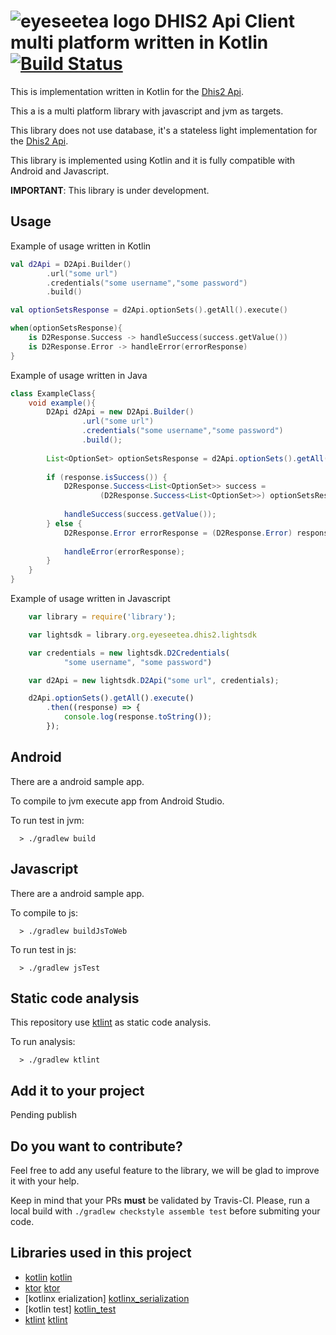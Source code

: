 # ![eyeseetea logo][eyeseetealogo] DHIS2 Api Client multi platform written in Kotlin [![Build Status](https://travis-ci.org/EyeSeeTea/dhis2-light-sdk.svg?branch=master)](https://travis-ci.org/EyeSeeTea/dhis2-light-sdk)

This is implementation written in Kotlin for the [Dhis2 Api][dhis2Api]. 

This a is a multi platform library with javascript and jvm as targets.

This library does not use database, it's a stateless light implementation for the [Dhis2 Api][dhis2Api]. 

This library is implemented using Kotlin and it is fully compatible with Android and Javascript.

**IMPORTANT**: This library is under development.

## Usage

Example of usage written in Kotlin

```kotlin
val d2Api = D2Api.Builder()
        .url("some url")
        .credentials("some username","some password")
        .build()

val optionSetsResponse = d2Api.optionSets().getAll().execute()

when(optionSetsResponse){
    is D2Response.Success -> handleSuccess(success.getValue())
    is D2Response.Error -> handleError(errorResponse)
}
```


Example of usage written in Java

```java
class ExampleClass{
    void example(){
        D2Api d2Api = new D2Api.Builder()
                .url("some url")
                .credentials("some username","some password")
                .build();
        
        List<OptionSet> optionSetsResponse = d2Api.optionSets().getAll().execute();
        
        if (response.isSuccess()) {
            D2Response.Success<List<OptionSet>> success =
                    (D2Response.Success<List<OptionSet>>) optionSetsResponse;
            
            handleSuccess(success.getValue());        
        } else {
            D2Response.Error errorResponse = (D2Response.Error) response;
            
            handleError(errorResponse);
        }        
    }
}
```

Example of usage written in Javascript

```js
    var library = require('library');

    var lightsdk = library.org.eyeseetea.dhis2.lightsdk

    var credentials = new lightsdk.D2Credentials(
            "some username", "some password")

    var d2Api = new lightsdk.D2Api("some url", credentials);

    d2Api.optionSets().getAll().execute()
        .then((response) => {
            console.log(response.toString());
        });
```
## Android

There are a android sample app.

To compile to jvm execute app from Android Studio. 

To run test in jvm:

```
  > ./gradlew build
```


## Javascript

There are a android sample app.

To compile to js:

```
  > ./gradlew buildJsToWeb
``` 

To run test in js:

```
  > ./gradlew jsTest
```

## Static code analysis 

This repository use [ktlint] as static code analysis.

To run analysis:
```
  > ./gradlew ktlint
```


## Add it to your project

Pending publish

## Do you want to contribute?

Feel free to add any useful feature to the library, we will be glad to improve it with your help.

Keep in mind that your PRs **must** be validated by Travis-CI. Please, run a local build with ``./gradlew checkstyle assemble test`` before submiting your code.


## Libraries used in this project

* [kotlin] [kotlin]
* [ktor] [ktor]
* [kotlinx erialization] [kotlinx_serialization]
* [kotlin test] [kotlin_test]
* [ktlint] [ktlint]

[dhis2Api]: https://docs.dhis2.org/master/en/developer/html/webapi.html
[kotlin]: https://github.com/JetBrains/kotlin
[ktor]: https://github.com/ktorio/ktor
[kotlinx_serialization]: https://github.com/Kotlin/kotlinx.serialization
[kotlin_test]: https://github.com/kotlintest/kotlintest
[ktlint]: https://github.com/shyiko/ktlint
[eyeseetealogo]: https://user-images.githubusercontent.com/5593590/47744878-ac565b80-dc82-11e8-9daa-fe51d1a5a241.png
